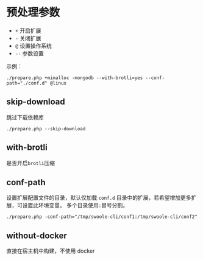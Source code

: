 

预处理参数
=====

* `+` 开启扩展
* `-` 关闭扩展
* `@` 设置操作系统
* `--` 参数设置

示例：
```shell
./prepare.php +mimalloc -mongodb --with-brotli=yes --conf-path="./conf.d" @linux
```

skip-download
----
跳过下载依赖库
```shell
./prepare.php --skip-download
```

with-brotli
----
是否开启`brotli`压缩

conf-path
----
设置扩展配置文件的目录，默认仅加载 `conf.d` 目录中的扩展，若希望增加更多扩展，可设置此环境变量。
多个目录使用`:`冒号分割。

```shell
./prepare.php -conf-path="/tmp/swoole-cli/conf1:/tmp/swoole-cli/conf2"
```

without-docker
----
直接在宿主机中构建，不使用 docker
